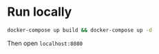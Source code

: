 # Run locally

```sh
docker-compose up build && docker-compose up -d
```

Then open `localhost:8080`